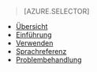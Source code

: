 > [AZURE.SELECTOR]
- [Übersicht](../articles/application-insights/app-insights-analytics.md)
- [Einführung](../articles/application-insights/app-insights-analytics-tour.md)
- [Verwenden](../articles/application-insights/app-insights-analytics-using.md)
- [Sprachreferenz](../articles/application-insights/app-insights-analytics-reference.md)
- [Problembehandlung](../articles/application-insights/app-insights-analytics-troubleshooting.md)

<!---HONumber=AcomDC_0615_2016-->